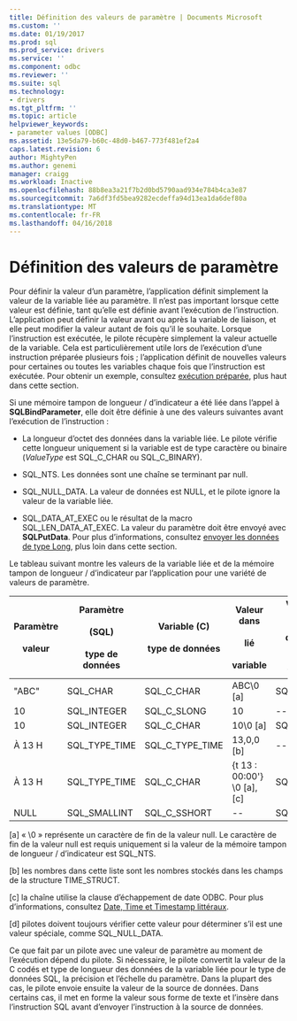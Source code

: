 ```yaml
---
title: Définition des valeurs de paramètre | Documents Microsoft
ms.custom: ''
ms.date: 01/19/2017
ms.prod: sql
ms.prod_service: drivers
ms.service: ''
ms.component: odbc
ms.reviewer: ''
ms.suite: sql
ms.technology:
- drivers
ms.tgt_pltfrm: ''
ms.topic: article
helpviewer_keywords:
- parameter values [ODBC]
ms.assetid: 13e5da79-b60c-48d0-b467-773f481ef2a4
caps.latest.revision: 6
author: MightyPen
ms.author: genemi
manager: craigg
ms.workload: Inactive
ms.openlocfilehash: 88b8ea3a21f7b2d0bd5790aad934e784b4ca3e87
ms.sourcegitcommit: 7a6df3fd5bea9282ecdeffa94d13ea1da6def80a
ms.translationtype: MT
ms.contentlocale: fr-FR
ms.lasthandoff: 04/16/2018
---
```

# <a name="setting-parameter-values"></a>Définition des valeurs de paramètre
Pour définir la valeur d’un paramètre, l’application définit simplement la valeur de la variable liée au paramètre. Il n’est pas important lorsque cette valeur est définie, tant qu’elle est définie avant l’exécution de l’instruction. L’application peut définir la valeur avant ou après la variable de liaison, et elle peut modifier la valeur autant de fois qu’il le souhaite. Lorsque l’instruction est exécutée, le pilote récupère simplement la valeur actuelle de la variable. Cela est particulièrement utile lors de l’exécution d’une instruction préparée plusieurs fois ; l’application définit de nouvelles valeurs pour certaines ou toutes les variables chaque fois que l’instruction est exécutée. Pour obtenir un exemple, consultez [exécution préparée](../../../odbc/reference/develop-app/prepared-execution-odbc.md), plus haut dans cette section.  
  
 Si une mémoire tampon de longueur / d’indicateur a été liée dans l’appel à **SQLBindParameter**, elle doit être définie à une des valeurs suivantes avant l’exécution de l’instruction :  
  
-   La longueur d’octet des données dans la variable liée. Le pilote vérifie cette longueur uniquement si la variable est de type caractère ou binaire (*ValueType* est SQL_C_CHAR ou SQL_C_BINARY).  
  
-   SQL_NTS. Les données sont une chaîne se terminant par null.  
  
-   SQL_NULL_DATA. La valeur de données est NULL, et le pilote ignore la valeur de la variable liée.  
  
-   SQL_DATA_AT_EXEC ou le résultat de la macro SQL_LEN_DATA_AT_EXEC. La valeur du paramètre doit être envoyé avec **SQLPutData**. Pour plus d’informations, consultez [envoyer les données de type Long](../../../odbc/reference/develop-app/sending-long-data.md), plus loin dans cette section.  
  
 Le tableau suivant montre les valeurs de la variable liée et de la mémoire tampon de longueur / d’indicateur par l’application pour une variété de valeurs de paramètre.  
  
|Paramètre<br /><br /> valeur|Paramètre<br /><br /> (SQL)<br /><br /> type de données|Variable (C)<br /><br /> type de données|Valeur dans<br /><br /> lié<br /><br /> variable|Valeur dans<br /><br /> longueur / d’indicateur<br /><br /> mémoire tampon [d]|  
|-------------------------|-----------------------------------------|----------------------------------|-------------------------------------|----------------------------------------------------|  
|"ABC"|SQL_CHAR|SQL_C_CHAR|ABC\0 [a]|SQL_NTS ou 3|  
|10|SQL_INTEGER|SQL_C_SLONG|10|--|  
|10|SQL_INTEGER|SQL_C_CHAR|10\0 [a]|SQL_NTS ou 2|  
|À 13 H|SQL_TYPE_TIME|SQL_C_TYPE_TIME|13,0,0 [b]|--|  
|À 13 H|SQL_TYPE_TIME|SQL_C_CHAR|{t 13 : 00:00'} \0 [a], [c]|SQL_NTS ou 14|  
|NULL|SQL_SMALLINT|SQL_C_SSHORT|--|SQL_NULL_DATA|  
  
 [a] « \0 » représente un caractère de fin de la valeur null. Le caractère de fin de la valeur null est requis uniquement si la valeur de la mémoire tampon de longueur / d’indicateur est SQL_NTS.  
  
 [b] les nombres dans cette liste sont les nombres stockés dans les champs de la structure TIME_STRUCT.  
  
 [c] la chaîne utilise la clause d’échappement de date ODBC. Pour plus d’informations, consultez [Date, Time et Timestamp littéraux](../../../odbc/reference/develop-app/date-time-and-timestamp-literals.md).  
  
 [d] pilotes doivent toujours vérifier cette valeur pour déterminer s’il est une valeur spéciale, comme SQL_NULL_DATA.  
  
 Ce que fait par un pilote avec une valeur de paramètre au moment de l’exécution dépend du pilote. Si nécessaire, le pilote convertit la valeur de la C codés et type de longueur des données de la variable liée pour le type de données SQL, la précision et l’échelle du paramètre. Dans la plupart des cas, le pilote envoie ensuite la valeur de la source de données. Dans certains cas, il met en forme la valeur sous forme de texte et l’insère dans l’instruction SQL avant d’envoyer l’instruction à la source de données.
